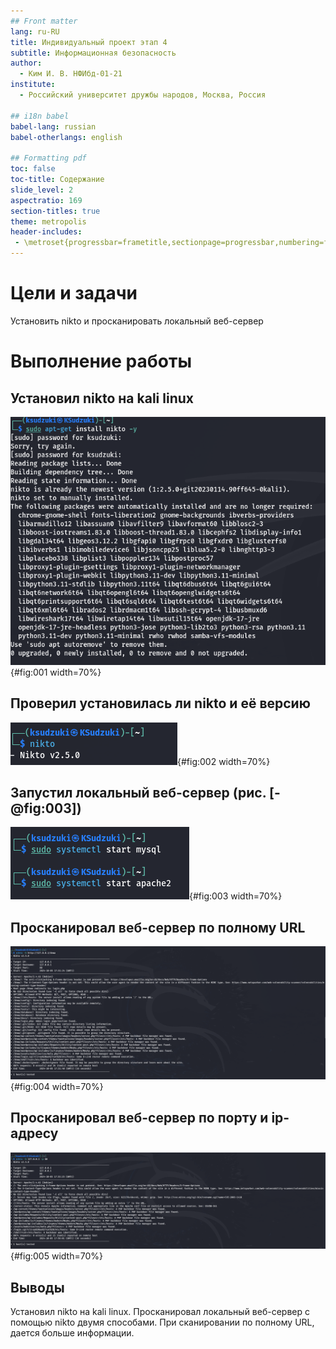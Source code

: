 ```yaml
---
## Front matter
lang: ru-RU
title: Индивидуальный проект этап 4
subtitle: Информационная безопасность
author:
  - Ким И. В. НФИбд-01-21
institute:
  - Российский университет дружбы народов, Москва, Россия

## i18n babel
babel-lang: russian
babel-otherlangs: english

## Formatting pdf
toc: false
toc-title: Содержание
slide_level: 2
aspectratio: 169
section-titles: true
theme: metropolis
header-includes:
 - \metroset{progressbar=frametitle,sectionpage=progressbar,numbering=fraction}
---
```


# Цели и задачи

Установить nikto и просканировать локальный веб-сервер

# Выполнение работы

## Установил nikto на kali linux 

![](image/1.png){#fig:001 width=70%}

## Проверил установилась ли nikto и её версию

![](image/2.png){#fig:002 width=70%}

## Запустил локальный веб-сервер (рис. [-@fig:003])

![](image/3.png){#fig:003 width=70%}

## Просканировал веб-сервер по полному URL 

![](image/4.png){#fig:004 width=70%}

## Просканировал веб-сервер по порту и ip-адресу 

![](image/5.png){#fig:005 width=70%}

## Выводы

Установил nikto на kali linux.
Просканировал локальный веб-сервер с помощью nikto двумя способами.
При сканировании по полному URL, дается больше информации.